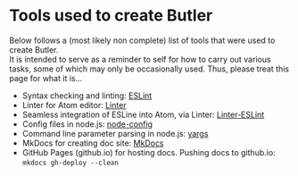 # Tools used to create Butler
Below follows a (most likely non complete) list of tools that were used to create Butler.  
It is intended to serve as a reminder to self for how to carry out various tasks, some of which may only be occasionally used.
Thus, please treat this page for what it is...


* Syntax checking and linting: [ESLint](http://eslint.org/)
* Linter for Atom editor: [Linter](https://github.com/steelbrain/linter)
* Seamless integration of ESLine into Atom, via Linter: [Linter-ESLint](https://atom.io/packages/linter-eslint)   
* Config files in node.js: [node-config](https://github.com/lorenwest/node-config)
* Command line parameter parsing in node.js: [yargs](https://github.com/yargs/yargs)
* MkDocs for creating doc site: [MkDocs](http://www.mkdocs.org/)
* GitHub Pages (github.io) for hosting docs. Pushing docs to github.io: `mkdocs gh-deploy --clean`
